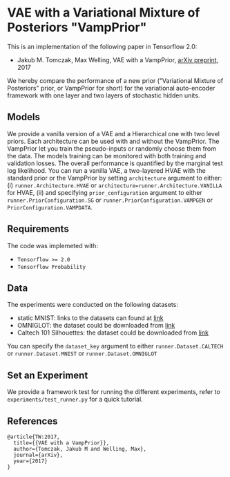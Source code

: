 # VAE with a Variational Mixture of Posteriors "VampPrior"
This is an implementation of the following paper in Tensorflow 2.0:  
* Jakub M. Tomczak, Max Welling, VAE with a VampPrior, [arXiv preprint](https://arxiv.org/abs/1705.07120), 2017

We hereby compare the performance of a new prior ("Variational Mixture of Posteriors" prior, or VampPrior for short) for the variational auto-encoder framework with one layer and two layers of stochastic hidden units.

## Models
We provide a vanilla version of a VAE and a Hierarchical one with two level priors. Each architecture can be used with and without the VampPrior.  The VampPrior let you train the pseudo-inputs or randomly choose them from the data.
The models training can be monitored with both training and validation losses. The overall performance is quantified by the marginal test log likelihood.
You can run a vanilla VAE, a two-layered HVAE with the standard prior or the VampPrior by setting `architecture` argument to either: (i) `runner.Architecture.HVAE` or `architecture=runner.Architecture.VANILLA` for HVAE, (ii) and specifying `prior_configuration` argument to either `runner.PriorConfiguration.SG` or `runner.PriorConfiguration.VAMPGEN` or `PriorConfiguration.VAMPDATA`.


## Requirements
The code was implemeted with:
* `Tensorflow >= 2.0 `
* `Tensorflow Probability`

## Data
The experiments were conducted on the following datasets:
* static MNIST: links to the datasets can found at [link](https://github.com/yburda/iwae/tree/master/datasets/BinaryMNIST)
* OMNIGLOT: the dataset could be downloaded from [link](https://github.com/yburda/iwae/blob/master/datasets/OMNIGLOT/chardata.mat)
* Caltech 101 Silhouettes: the dataset could be downloaded from [link](https://people.cs.umass.edu/~marlin/data/caltech101_silhouettes_28_split1.mat)

You can specify the `dataset_key` argument to either `runner.Dataset.CALTECH` or `runner.Dataset.MNIST` or `runner.Dataset.OMNIGLOT` 

## Set an Experiment 

We provide a framework test for running the different experiments, refer to `experiments/test_runner.py` for a quick tutorial.

## References

```
@article{TW:2017,
  title={{VAE with a VampPrior}},
  author={Tomczak, Jakub M and Welling, Max},
  journal={arXiv},
  year={2017}
}
```